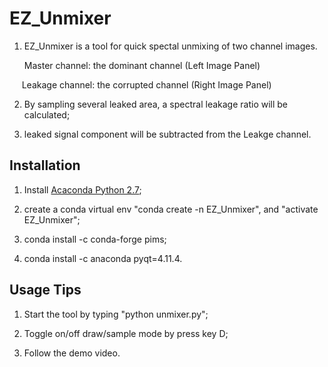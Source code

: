 # EZ_Unmixer

1. EZ_Unmixer is a tool for quick spectal unmixing of two channel images.

      Master channel: the dominant channel (Left Image Panel)
 
      Leakage channel: the corrupted channel (Right Image Panel)

2. By sampling several leaked area, a spectral leakage ratio will be calculated;

3. leaked signal component will be subtracted from the Leakge channel.

## Installation

1. Install [Acaconda Python 2.7](https://www.anaconda.com/download/);

2. create a conda virtual env "conda create -n EZ_Unmixer", and "activate EZ_Unmixer";

3. conda install -c conda-forge pims;

4. conda install -c anaconda pyqt=4.11.4.

## Usage Tips

1. Start the tool by typing "python unmixer.py";

2. Toggle on/off draw/sample mode by press key D;

3. Follow the demo video.


